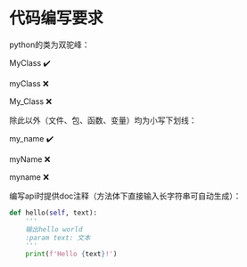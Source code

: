 # 代码编写要求

python的类为双驼峰：

MyClass ✔️

myClass ❌

My_Class ❌

除此以外（文件、包、函数、变量）均为小写下划线：

my_name ✔️

myName ❌

myname ❌

编写api时提供doc注释（方法体下直接输入长字符串可自动生成）：

```python
def hello(self, text):
    '''
    输出hello world
    :param text: 文本
    '''
    print(f'Hello {text}!')
```

